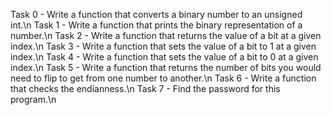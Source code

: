 Task 0 - Write a function that converts a binary number to an unsigned int.\n
Task 1 - Write a function that prints the binary representation of a number.\n
Task 2 - Write a function that returns the value of a bit at a given index.\n
Task 3 - Write a function that sets the value of a bit to 1 at a given index.\n
Task 4 - Write a function that sets the value of a bit to 0 at a given index.\n
Task 5 - Write a function that returns the number of bits you would need to flip to get from one number to another.\n
Task 6 - Write a function that checks the endianness.\n
Task 7 - Find the password for this program.\n

